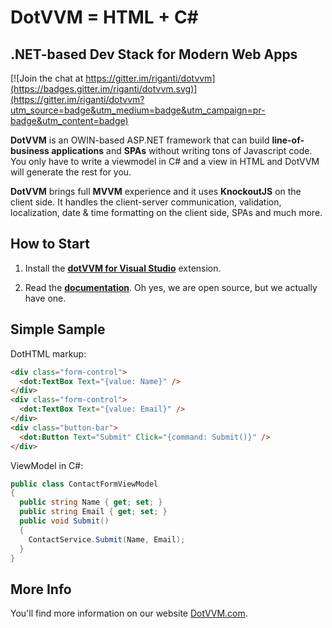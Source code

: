 DotVVM = HTML + C#
==================

## .NET-based Dev Stack for Modern Web Apps

[![Join the chat at https://gitter.im/riganti/dotvvm](https://badges.gitter.im/riganti/dotvvm.svg)](https://gitter.im/riganti/dotvvm?utm_source=badge&utm_medium=badge&utm_campaign=pr-badge&utm_content=badge)

**DotVVM** is an OWIN-based ASP.NET framework that can build **line-of-business applications** and **SPAs** without writing tons of Javascript code. You only have to write a viewmodel in C# and a view in HTML and DotVVM will generate the rest for you.

**DotVVM** brings full **MVVM** experience and it uses **KnockoutJS** on the client side. It handles the client-server communication, validation, localization, date & time formatting on the client side, SPAs and much more.


How to Start
------------

1. Install the **[dotVVM for Visual Studio](https://www.dotvvm.com/landing/dotvvm-for-visual-studio-extension)** extension.

2. Read the **[documentation](http://www.dotvvm.com/docs)**. Oh yes, we are open source, but we actually have one. 

Simple Sample
-------------
DotHTML markup: 
```html
<div class="form-control">
  <dot:TextBox Text="{value: Name}" />
</div>
<div class="form-control">
  <dot:TextBox Text="{value: Email}" />
</div>
<div class="button-bar">
  <dot:Button Text="Submit" Click="{command: Submit()}" />
</div>
```

ViewModel in C#:
```C#
public class ContactFormViewModel
{
  public string Name { get; set; }
  public string Email { get; set; }
  public void Submit()
  {
    ContactService.Submit(Name, Email);
  }
}
```


More Info
---------

You'll find more information on our website [DotVVM.com](https://www.dotvvm.com).
